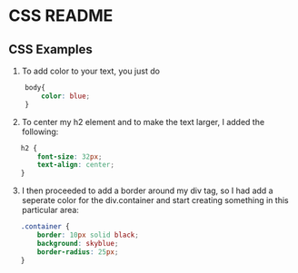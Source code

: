 # CSS README

## CSS Examples

1. To add color to your text, you just do 

```CSS 
    body{
        color: blue;
    }
 ```


 2. To center my h2 element and to make the text larger, I added the following: 

 ``` CSS
    h2 {
        font-size: 32px;
        text-align: center;
    }

 ```

 3. I then proceeded to add a border around my div tag, so I had add a seperate color for the div.container and start creating something in this particular area:

 ```CSS
    .container {
        border: 10px solid black;
        background: skyblue;
        border-radius: 25px;
    }


 ```